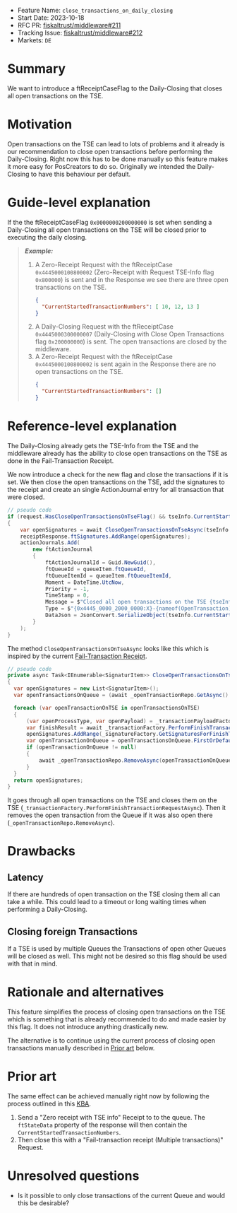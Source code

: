 - Feature Name: `close_transactions_on_daily_closing`
- Start Date: 2023-10-18
- RFC PR: [fiskaltrust/middleware#211](https://github.com/fiskaltrust/middleware/pull/211)
- Tracking Issue: [fiskaltrust/middleware#212](https://github.com/fiskaltrust/middleware/issues/212)
- Markets: `DE`

# Summary

We want to introduce a ftReceiptCaseFlag to the Daily-Closing that closes all open transactions on the TSE.

# Motivation

Open transactions on the TSE can lead to lots of problems and it already is our recommendation to close open transactions before performing the Daily-Closing.
Right now this has to be done manually so this feature makes it more easy for PosCreators to do so.
Originally we intended the Daily-Closing to have this behaviour per default.

# Guide-level explanation

If the the ftReceiptCaseFlag `0x0000000200000000` is set when sending a Daily-Closing all open transactions on the TSE will be closed prior to executing the daily closing.

> ***Example:***
> 
> 1. A Zero-Receipt Request with the ftReceiptCase `0x4445000100800002` (Zero-Receipt with Request TSE-Info flag `0x800000`) is sent and in the Response we see there are three open transactions on the TSE.
>    ```json
>    {
>      "CurrentStartedTransactionNumbers": [ 10, 12, 13 ]
>    }
>    ```
> 2. A Daily-Closing Request with the ftReceiptCase `0x4445000300000007` (Daily-Closing with Close Open Transactions flag `0x200000000`) is sent.
>    The open transactions are closed by the middleware.
> 3. A Zero-Receipt Request with the ftReceiptCase `0x4445000100800002` is sent again in the Response there are no open transactions on the TSE.
>    ```json
>    {
>      "CurrentStartedTransactionNumbers": []
>    }
>    ```

# Reference-level explanation

The Daily-Closing already gets the TSE-Info from the TSE and the middleware already has the ability to close open transactions on the TSE as done in the Fail-Transaction Receipt.

We now introduce a check for the new flag and close the transactions if it is set.
We then close the open transactions on the TSE, add the signatures to the receipt and create an single ActionJournal entry for all transaction that were closed.

```cs
// pseudo code
if (request.HasCloseOpenTransactionsOnTseFlag() && tseInfo.CurrentStartedTransactionNumbers!.Any())
{
    var openSignatures = await CloseOpenTransactionsOnTseAsync(tseInfo.CurrentStartedTransactionNumbers);
    receiptResponse.ftSignatures.AddRange(openSignatures);
    actionJournals.Add(
        new ftActionJournal
        {
            ftActionJournalId = Guid.NewGuid(),
            ftQueueId = queueItem.ftQueueId,
            ftQueueItemId = queueItem.ftQueueItemId,
            Moment = DateTime.UtcNow,
            Priority = -1,
            TimeStamp = 0,
            Message = $"Closed all open transactions on the TSE {tseInfo.SerialNumberOctet}.",
            Type = $"{0x4445_0000_2000_0000:X}-{nameof(OpenTransaction)}",
            DataJson = JsonConvert.SerializeObject(tseInfo.CurrentStartedTransactionNumbers)
        }
    );
}
```

The method `CloseOpenTransactionsOnTseAsync` looks like this which is inspired by the current [Fail-Transaction Receipt](https://github.com/fiskaltrust/middleware/blob/1a9abd80430e9dfecdd17289024e9d19e798d19b/queue/src/fiskaltrust.Middleware.Localization.QueueDE/RequestCommands/FailTransactionReceiptCommand.cs#L64-L77).

```cs
// pseudo code
private async Task<IEnumerable<SignaturItem>> CloseOpenTransactionsOnTseAsync(IEnumerable<long> openTransactionsOnTSE, ftQueueItem queueItem, ftQueueDE queueDE)
{
  var openSignatures = new List<SignaturItem>();
  var openTransactionsOnQueue = (await _openTransactionRepo.GetAsync().ConfigureAwait(false)).ToList();

  foreach (var openTransactionOnTSE in openTransactionsOnTSE)
  {
      (var openProcessType, var openPayload) = _transactionPayloadFactory.CreateAutomaticallyCanceledReceiptPayload();
      var finishResult = await _transactionFactory.PerformFinishTransactionRequestAsync(openProcessType, openPayload, queueItem.ftQueueItemId, queueDE.CashBoxIdentification, openTransactionOnTSE).ConfigureAwait(false);
      openSignatures.AddRange(_signatureFactory.GetSignaturesForFinishTransaction(finishResult));
      var openTransactionOnQueue = openTransactionsOnQueue.FirstOrDefault(x => (ulong) x.TransactionNumber == openTransactionOnTSE);
      if (openTransactionOnQueue != null)
      {
          await _openTransactionRepo.RemoveAsync(openTransactionOnQueue.cbReceiptReference).ConfigureAwait(false);
      }
  }
  return openSignatures;
}
```

It goes through all open transactions on the TSE and closes them on the TSE (`_transactionFactory.PerformFinishTransactionRequestAsync`).
Then it removes the open transaction from the Queue if it was also open there (`_openTransactionRepo.RemoveAsync`).

# Drawbacks

## Latency

If there are hundreds of open transaction on the TSE closing them all can take a while.
This could lead to a timeout or long waiting times when performing a Daily-Closing.

## Closing foreign Transactions

If a TSE is used by multiple Queues the Transactions of open other Queues will be closed as well.
This might not be desired so this flag should be used with that in mind.

# Rationale and alternatives

This feature simplifies the process of closing open transactions on the TSE which is something that is already recommended to do and made easier by this flag.
It does not introduce anything drastically new.

The alternative is to continue using the current process of closing open transactions manually described in [Prior art](#prior-art) below.

# Prior art

The same effect can be achieved manually right now by following the process outlined in this [KBA](https://portal.fiskaltrust.de/KBArticle#/KA-01062/Force-%3Cspan%20class=%22highlight%22%3Eclosing%3C/span%3E%20open%20transactions).

1. Send a "Zero receipt with TSE info" Receipt to to the queue. The `ftStateData` property of the response will then contain the `CurrentStartedTransactionNumbers`.
2. Then close this with a "Fail-transaction receipt (Multiple transactions)" Request.

# Unresolved questions

* Is it possible to only close transactions of the current Queue and would this be desirable?